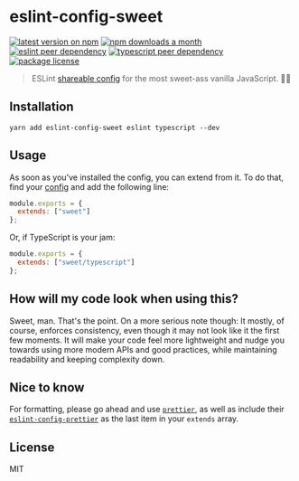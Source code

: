 # eslint-config-sweet

[![latest version on npm](https://img.shields.io/npm/v/eslint-config-sweet)](https://www.npmjs.com/package/eslint-config-sweet)
[![npm downloads a month](https://img.shields.io/npm/dm/eslint-config-sweet)](https://www.npmjs.com/package/eslint-config-sweet)
[![eslint peer dependency](https://img.shields.io/npm/dependency-version/eslint-config-sweet/peer/eslint?label=eslint%20peer%20dep)](https://github.com/eslint/eslint)
[![typescript peer dependency](https://img.shields.io/npm/dependency-version/eslint-config-sweet/peer/typescript?label=typescript%20peer%20dep)](https://github.com/microsoft/typescript)
[![package license](https://img.shields.io/npm/l/eslint-config-sweet)](license)

> ESLint [shareable config](https://eslint.org/docs/developer-guide/shareable-configs.html) for the most sweet-ass vanilla JavaScript. 🤙🏼

## Installation

```console
yarn add eslint-config-sweet eslint typescript --dev
```

## Usage

As soon as you've installed the config, you can extend from it. To do that, find your [config](https://eslint.org/docs/user-guide/configuring#extending-configuration-files) and add the following line:

```js
module.exports = {
  extends: ["sweet"]
};
```

Or, if TypeScript is your jam:

```js
module.exports = {
  extends: ["sweet/typescript"]
};
```

## How will my code look when using this?

Sweet, man. That's the point. On a more serious note though: It mostly, of course, enforces consistency, even though it may not look like it the first few moments. It will make your code feel more lightweight and nudge you towards using more modern APIs and good practices, while maintaining readability and keeping complexity down.

## Nice to know

For formatting, please go ahead and use [`prettier`](https://prettier.io/), as well as include their [`eslint-config-prettier`](https://github.com/prettier/eslint-config-prettier) as the last item in your `extends` array.

## License

MIT

